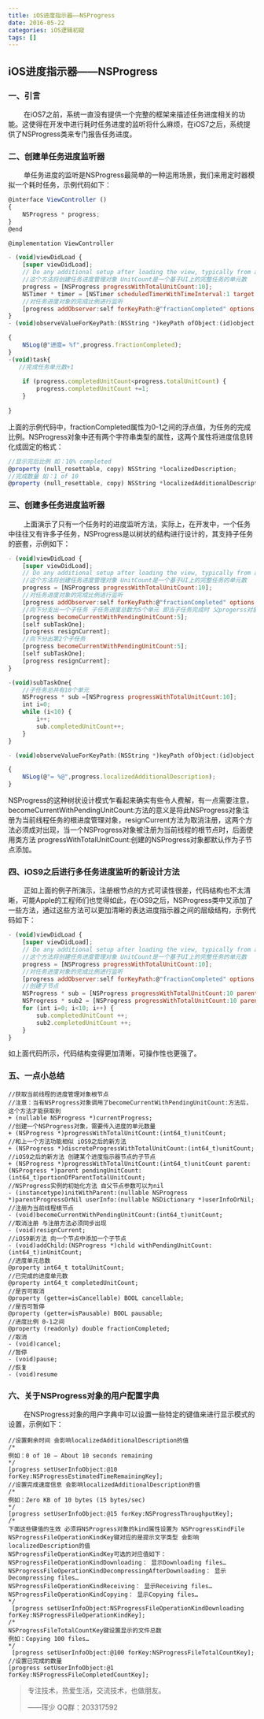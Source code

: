 ```yaml
---
title: iOS进度指示器——NSProgress
date: 2016-05-22
categories: iOS逻辑初窥
tags: []
---
```

## iOS进度指示器——NSProgress

### 一、引言

        在iOS7之前，系统一直没有提供一个完整的框架来描述任务进度相关的功能。这使得在开发中进行耗时任务进度的监听将什么麻烦，在iOS7之后，系统提供了NSProgress类来专门报告任务进度。

### 二、创建单任务进度监听器

        单任务进度的监听是NSProgress最简单的一种运用场景，我们来用定时器模拟一个耗时任务，示例代码如下：

```javascript
@interface ViewController ()
{
    NSProgress * progress;
}
@end

@implementation ViewController

- (void)viewDidLoad {
    [super viewDidLoad];
    // Do any additional setup after loading the view, typically from a nib.
    //这个方法将创建任务进度管理对象 UnitCount是一个基于UI上的完整任务的单元数
    progress = [NSProgress progressWithTotalUnitCount:10];
    NSTimer * timer = [NSTimer scheduledTimerWithTimeInterval:1 target:self selector:@selector(task) userInfo:nil repeats:YES];
    //对任务进度对象的完成比例进行监听
    [progress addObserver:self forKeyPath:@"fractionCompleted" options:NSKeyValueObservingOptionNew context:nil];
}
- (void)observeValueForKeyPath:(NSString *)keyPath ofObject:(id)object change:(NSDictionary *)change context:(void *)context

{
    NSLog(@"进度= %f",progress.fractionCompleted);
}
-(void)task{
   //完成任务单元数+1
    
    if (progress.completedUnitCount<progress.totalUnitCount) {
        progress.completedUnitCount +=1;
    }
    
}

```

上面的示例代码中，fractionCompleted属性为0-1之间的浮点值，为任务的完成比例。NSProgress对象中还有两个字符串类型的属性，这两个属性将进度信息转化成固定的格式：

```javascript
//显示完后比例 如：10% completed
@property (null_resettable, copy) NSString *localizedDescription;
//完成数量 如：1 of 10
@property (null_resettable, copy) NSString *localizedAdditionalDescription;
```

### 三、创建多任务进度监听器

        上面演示了只有一个任务时的进度监听方法，实际上，在开发中，一个任务中往往又有许多子任务，NSProgress是以树状的结构进行设计的，其支持子任务的嵌套，示例如下：

```javascript
- (void)viewDidLoad {
    [super viewDidLoad];
    // Do any additional setup after loading the view, typically from a nib.
    //这个方法将创建任务进度管理对象 UnitCount是一个基于UI上的完整任务的单元数
    progress = [NSProgress progressWithTotalUnitCount:10];
    //对任务进度对象的完成比例进行监听
    [progress addObserver:self forKeyPath:@"fractionCompleted" options:NSKeyValueObservingOptionNew context:nil];
    //向下分支出一个子任务 子任务进度总数为5个单元 即当子任务完成时 父progerss对象进度走5个单元
    [progress becomeCurrentWithPendingUnitCount:5];
    [self subTaskOne];
    [progress resignCurrent];
    //向下分出第2个子任务
    [progress becomeCurrentWithPendingUnitCount:5];
    [self subTaskOne];
    [progress resignCurrent];
}

-(void)subTaskOne{
    //子任务总共有10个单元
    NSProgress * sub =[NSProgress progressWithTotalUnitCount:10];
    int i=0;
    while (i<10) {
        i++;
        sub.completedUnitCount++;
    }
}

- (void)observeValueForKeyPath:(NSString *)keyPath ofObject:(id)object change:(NSDictionary *)change context:(void *)context

{
    NSLog(@"= %@",progress.localizedAdditionalDescription);
}

```

NSProgress的这种树状设计模式乍看起来确实有些令人费解，有一点需要注意，becomeCurrentWithPendingUnitCount:方法的意义是将此NSProgress对象注册为当前线程任务的根进度管理对象，resignCurrent方法为取消注册，这两个方法必须成对出现，当一个NSProgress对象被注册为当前线程的根节点时，后面使用类方法 progressWithTotalUnitCount:创建的NSProgress对象都默认作为子节点添加。

### 四、iOS9之后进行多任务进度监听的新设计方法

        正如上面的例子所演示，注册根节点的方式可读性很差，代码结构也不太清晰，可能Apple的工程师们也觉得如此，在iOS9之后，NSProgress类中又添加了一些方法，通过这些方法可以更加清晰的表达进度指示器之间的层级结构，示例代码如下：

```javascript
- (void)viewDidLoad {
    [super viewDidLoad];
    // Do any additional setup after loading the view, typically from a nib.
    //这个方法将创建任务进度管理对象 UnitCount是一个基于UI上的完整任务的单元数
    progress = [NSProgress progressWithTotalUnitCount:10];
    //对任务进度对象的完成比例进行监听
    [progress addObserver:self forKeyPath:@"fractionCompleted" options:NSKeyValueObservingOptionNew context:nil];
    //创建子节点
    NSProgress * sub = [NSProgress progressWithTotalUnitCount:10 parent:progress pendingUnitCount:5];
    NSProgress * sub2 = [NSProgress progressWithTotalUnitCount:10 parent:progress pendingUnitCount:5];
    for (int i=0; i<10; i++) {
        sub.completedUnitCount ++;
        sub2.completedUnitCount ++;
    }
}

```

如上面代码所示，代码结构变得更加清晰，可操作性也更强了。

### 五、一点小总结

```
//获取当前线程的进度管理对象根节点
//注意：当有NSProgress对象调用了becomeCurrentWithPendingUnitCount:方法后，这个方法才能获取到
+ (nullable NSProgress *)currentProgress;
//创建一个NSProgress对象，需要传入进度的单元数量
+ (NSProgress *)progressWithTotalUnitCount:(int64_t)unitCount;
//和上一个方法功能相似 iOS9之后的新方法
+ (NSProgress *)discreteProgressWithTotalUnitCount:(int64_t)unitCount;
//iOS9之后的新方法 创建某个进度指示器节点的子节点
+ (NSProgress *)progressWithTotalUnitCount:(int64_t)unitCount parent:(NSProgress *)parent pendingUnitCount:(int64_t)portionOfParentTotalUnitCount;
//NSProgress实例的初始化方法 自父节点参数可以为nil
- (instancetype)initWithParent:(nullable NSProgress *)parentProgressOrNil userInfo:(nullable NSDictionary *)userInfoOrNil;
//注册为当前线程根节点
- (void)becomeCurrentWithPendingUnitCount:(int64_t)unitCount;
//取消注册 与注册方法必须同步出现
- (void)resignCurrent;
//iOS9新方法 向一个节点中添加一个子节点
- (void)addChild:(NSProgress *)child withPendingUnitCount:(int64_t)inUnitCount;
//进度单元总数
@property int64_t totalUnitCount;
//已完成的进度单元数
@property int64_t completedUnitCount;
//是否可取消
@property (getter=isCancellable) BOOL cancellable;
//是否可暂停
@property (getter=isPausable) BOOL pausable;
//进度比例 0-1之间
@property (readonly) double fractionCompleted;
//取消
- (void)cancel;
//暂停
- (void)pause;
//恢复
- (void)resume

```

### 六、关于NSProgress对象的用户配置字典

        在NSProgress对象的用户字典中可以设置一些特定的键值来进行显示模式的设置，示例如下：

```
//设置剩余时间 会影响localizedAdditionalDescription的值
/*
例如：0 of 10 — About 10 seconds remaining
*/
[progress setUserInfoObject:@10 forKey:NSProgressEstimatedTimeRemainingKey];
//设置完成速度信息 会影响localizedAdditionalDescription的值
/*
例如：Zero KB of 10 bytes (15 bytes/sec)
*/
[progress setUserInfoObject:@15 forKey:NSProgressThroughputKey];
/*
下面这些键值的生效 必须将NSProgress对象的kind属性设置为 NSProgressKindFile
NSProgressFileOperationKindKey键对应的是提示文字类型 会影响localizedDescription的值
NSProgressFileOperationKindKey可选的对应值如下：
NSProgressFileOperationKindDownloading： 显示Downloading files…
NSProgressFileOperationKindDecompressingAfterDownloading： 显示Decompressing files…
NSProgressFileOperationKindReceiving： 显示Receiving files…
NSProgressFileOperationKindCopying： 显示Copying files…
*/
 [progress setUserInfoObject:NSProgressFileOperationKindDownloading forKey:NSProgressFileOperationKindKey];
/*
NSProgressFileTotalCountKey键设置显示的文件总数 
例如：Copying 100 files…
*/
 [progress setUserInfoObject:@100 forKey:NSProgressFileTotalCountKey];
//设置已完成的数量
[progress setUserInfoObject:@1 forKey:NSProgressFileCompletedCountKey];
```

> 专注技术，热爱生活，交流技术，也做朋友。
> 
> ——珲少 QQ群：203317592
